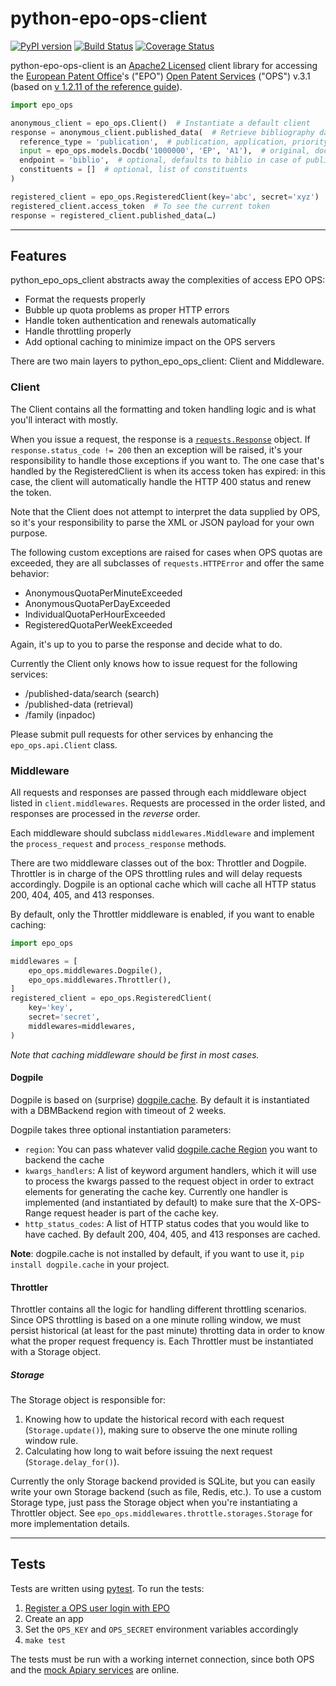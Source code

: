 # python-epo-ops-client

[![PyPI version](http://img.shields.io/pypi/v/python-epo-ops-client.svg)](https://pypi.python.org/pypi/python-epo-ops-client)
[![Build Status](http://img.shields.io/travis/55minutes/python-epo-ops-client.svg)](https://travis-ci.org/55minutes/python-epo-ops-client)
[![Coverage Status](http://img.shields.io/coveralls/55minutes/python-epo-ops-client.svg)](https://coveralls.io/r/55minutes/python-epo-ops-client)

python-epo-ops-client is an [Apache2 Licensed][Apache license] client library for accessing the [European Patent Office][EPO]'s ("EPO") [Open Patent Services][OPS] ("OPS") v.3.1 (based on [v 1.2.11 of the reference guide][OPS guide]).

```python
import epo_ops

anonymous_client = epo_ops.Client()  # Instantiate a default client
response = anonymous_client.published_data(  # Retrieve bibliography data
  reference_type = 'publication',  # publication, application, priority
  input = epo_ops.models.Docdb('1000000', 'EP', 'A1'),  # original, docdb, epodoc
  endpoint = 'biblio',  # optional, defaults to biblio in case of published_data
  constituents = []  # optional, list of constituents
)

registered_client = epo_ops.RegisteredClient(key='abc', secret='xyz')
registered_client.access_token  # To see the current token
response = registered_client.published_data(…)
```

---

## Features

python_epo_ops_client abstracts away the complexities of access EPO OPS:

* Format the requests properly
* Bubble up quota problems as proper HTTP errors
* Handle token authentication and renewals automatically
* Handle throttling properly
* Add optional caching to minimize impact on the OPS servers

There are two main layers to python_epo_ops_client: Client and Middleware.

### Client

The Client contains all the formatting and token handling logic and is what you'll interact with mostly.

When you issue a request, the response is a [`requests.Response`][requests.Response] object. If `response.status_code != 200` then an exception will be raised, it's your responsibility to handle those exceptions if you want to. The one case that's handled by the RegisteredClient is when its access token has expired: in this case, the client will automatically handle the HTTP 400 status and renew the token.

Note that the Client does not attempt to interpret the data supplied by OPS, so it's your responsibility to parse the XML or JSON payload for your own purpose.

The following custom exceptions are raised for cases when OPS quotas are exceeded, they are all subclasses of `requests.HTTPError` and offer the same behavior:

* AnonymousQuotaPerMinuteExceeded
* AnonymousQuotaPerDayExceeded
* IndividualQuotaPerHourExceeded
* RegisteredQuotaPerWeekExceeded

Again, it's up to you to parse the response and decide what to do.

Currently the Client only knows how to issue request for the following services:

* /published-data/search (search)
* /published-data (retrieval)
* /family (inpadoc)

Please submit pull requests for other services by enhancing the `epo_ops.api.Client` class.

### Middleware

All requests and responses are passed through each middleware object listed in `client.middlewares`. Requests are processed in the order listed, and responses are processed in the *reverse* order.

Each middleware should subclass `middlewares.Middleware` and implement the `process_request` and `process_response` methods.

There are two middleware classes out of the box: Throttler and Dogpile.  Throttler is in charge of the OPS throttling rules and will delay requests accordingly. Dogpile is an optional cache which will cache all HTTP status 200, 404, 405, and 413 responses.

By default, only the Throttler middleware is enabled, if you want to enable caching:

```python
import epo_ops

middlewares = [
    epo_ops.middlewares.Dogpile(),
    epo_ops.middlewares.Throttler(),
]
registered_client = epo_ops.RegisteredClient(
    key='key',
    secret='secret',
    middlewares=middlewares,
)
```

*Note that caching middleware should be first in most cases.*

#### Dogpile

Dogpile is based on (surprise) [dogpile.cache][]. By default it is instantiated with a DBMBackend region with timeout of 2 weeks.

Dogpile takes three optional instantiation parameters:

* `region`: You can pass whatever valid [dogpile.cache Region][] you want to backend the cache
* `kwargs_handlers`: A list of keyword argument handlers, which it will use to process the kwargs passed to the request object in order to extract elements for generating the cache key.  Currently one handler is implemented (and instantiated by default) to make sure that the X-OPS-Range request header is part of the cache key.
* `http_status_codes`: A list of HTTP status codes that you would like to have cached. By default 200, 404, 405, and 413 responses are cached.

**Note**: dogpile.cache is not installed by default, if you want to use it, `pip install dogpile.cache` in your project.

#### Throttler

Throttler contains all the logic for handling different throttling scenarios.  Since OPS throttling is based on a one minute rolling window, we must persist historical (at least for the past minute) throtting data in order to know what the proper request frequency is. Each Throttler must be instantiated with a Storage object.

##### Storage

The Storage object is responsible for:

1.  Knowing how to update the historical record with each request (`Storage.update()`), making sure to observe the one minute rolling window rule.
2.  Calculating how long to wait before issuing the next request (`Storage.delay_for()`).

Currently the only Storage backend provided is SQLite, but you can easily write your own Storage backend (such as file, Redis, etc.). To use a custom Storage type, just pass the Storage object when you're instantiating a Throttler object.  See `epo_ops.middlewares.throttle.storages.Storage` for more implementation details.

---

## Tests

Tests are written using [pytest][]. To run the tests:

1.  [Register a OPS user login with EPO][OPS registration]
2.  Create an app
3.  Set the `OPS_KEY` and `OPS_SECRET` environment variables accordingly
4.  `make test`

The tests must be run with a working internet connection, since both OPS and the [mock Apiary services][Apiary OPS] are online.


[EPO]: http://epo.org
[OPS]: http://www.epo.org/searching/free/ops.html
[OPS registration]: https://developers.epo.org/user/register
[OPS guide]: http://documents.epo.org/projects/babylon/eponet.nsf/0/7AF8F1D2B36F3056C1257C04002E0AD6/$File/OPS_v3.1_documentation_version_1.2.11_en.pdf
[Requests]: http://requests.readthedocs.org/en/latest/
[requests.Response]: http://requests.readthedocs.org/en/latest/user/advanced/#request-and-response-objects
[pytest]: http://pytest.org/latest/
[Apiary OPS]: http://docs.opsv31.apiary.io
[Apache license]: http://www.apache.org/licenses/LICENSE-2.0
[dogpile.cache]: https://bitbucket.org/zzzeek/dogpile.cache
[dogpile.cache Region]: http://dogpilecache.readthedocs.org/en/latest/api.html#module-dogpile.cache.region
